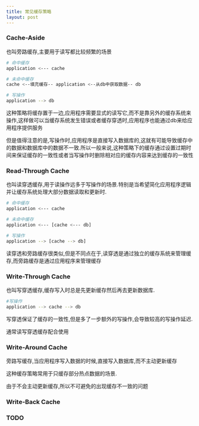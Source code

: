 ```yaml
---
title: 常见缓存策略
layout: post
---
```


### Cache-Aside

也叫旁路缓存,主要用于读写都比较频繁的场景

```sh
# 命中缓存
application <--- cache

# 未命中缓存
cache <--填充缓存-- application <--从db中获取数据-- db

# 写操作
application --> db
```

这种策略将缓存置于一边,应用程序需要显式的读写它,而不是靠另外的缓存系统来操作,这样做可以当缓存系统发生错误或者缓存穿透时,应用程序也能通过db来给应用程序提供服务

但是值得注意的是,写操作时,应用程序是直接写入数据库的,这就有可能导致缓存中的数据和数据库中的数据不一致.所以一般来说,这种策略下的缓存通过设置过期时间来保证缓存的一致性或者当写操作时删除相对应的缓存内容来达到缓存的一致性

### Read-Through Cache

也叫读穿透缓存,用于读操作远多于写操作的场景.特别是当希望简化应用程序逻辑并让缓存系统处理大部分数据读取和更新时.

```sh
# 命中缓存
application <--- cache

# 未命中缓存
application <--- [cache <--- db]

# 写操作
application --> [cache --> db]
```

读穿透和旁路缓存很类似,但是不同点在于,读穿透是通过独立的缓存系统来管理缓存,而旁路缓存是通过应用程序来管理缓存

### Write-Through Cache

也叫写穿透缓存,缓存写入时总是先更新缓存然后再去更新数据库.

```sh
#写操作
application --> cache --> db
```

写穿透保证了缓存的一致性,但是多了一步额外的写操作,会导致较高的写操作延迟.

通常读写穿透缓存配合使用

### Write-Around Cache

旁路写缓存,当应用程序写入数据的时候,直接写入数据库,而不主动更新缓存

这种缓存策略常用于只缓存部分热点数据的场景.

由于不会主动更新缓存,所以不可避免的出现缓存不一致的问题

### Write-Back Cache


### TODO

